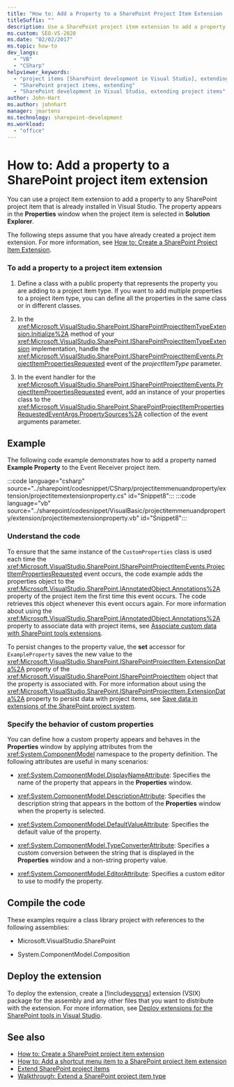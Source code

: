 ```yaml
---
title: "How to: Add a Property to a SharePoint Project Item Extension | Microsoft Docs"
titleSuffix: ""
description: Use a SharePoint project item extension to add a property to any SharePoint project item that's already installed in Visual Studio.
ms.custom: SEO-VS-2020
ms.date: "02/02/2017"
ms.topic: how-to
dev_langs:
  - "VB"
  - "CSharp"
helpviewer_keywords:
  - "project items [SharePoint development in Visual Studio], extending"
  - "SharePoint project items, extending"
  - "SharePoint development in Visual Studio, extending project items"
author: John-Hart
ms.author: johnhart
manager: jmartens
ms.technology: sharepoint-development
ms.workload:
  - "office"
---
```

# How to: Add a property to a SharePoint project item extension
  You can use a project item extension to add a property to any SharePoint project item that is already installed in Visual Studio. The property appears in the **Properties** window when the project item is selected in **Solution Explorer**.

 The following steps assume that you have already created a project item extension. For more information, see [How to: Create a SharePoint Project Item Extension](../sharepoint/how-to-create-a-sharepoint-project-item-extension.md).

### To add a property to a project item extension

1. Define a class with a public property that represents the property you are adding to a project item type. If you want to add multiple properties to a project item type, you can define all the properties in the same class or in different classes.

2. In the <xref:Microsoft.VisualStudio.SharePoint.ISharePointProjectItemTypeExtension.Initialize%2A> method of your <xref:Microsoft.VisualStudio.SharePoint.ISharePointProjectItemTypeExtension> implementation, handle the <xref:Microsoft.VisualStudio.SharePoint.ISharePointProjectItemEvents.ProjectItemPropertiesRequested> event of the *projectItemType* parameter.

3. In the event handler for the <xref:Microsoft.VisualStudio.SharePoint.ISharePointProjectItemEvents.ProjectItemPropertiesRequested> event, add an instance of your properties class to the <xref:Microsoft.VisualStudio.SharePoint.SharePointProjectItemPropertiesRequestedEventArgs.PropertySources%2A> collection of the event arguments parameter.

## Example
 The following code example demonstrates how to add a property named **Example Property** to the Event Receiver project item.

:::code language="csharp" source="../sharepoint/codesnippet/CSharp/projectitemmenuandproperty/extension/projectitemextensionproperty.cs" id="Snippet8":::
:::code language="vb" source="../sharepoint/codesnippet/VisualBasic/projectitemmenuandproperty/extension/projectitemextensionproperty.vb" id="Snippet8":::

### Understand the code
 To ensure that the same instance of the `CustomProperties` class is used each time the <xref:Microsoft.VisualStudio.SharePoint.ISharePointProjectItemEvents.ProjectItemPropertiesRequested> event occurs, the code example adds the properties object to the <xref:Microsoft.VisualStudio.SharePoint.IAnnotatedObject.Annotations%2A> property of the project item the first time this event occurs. The code retrieves this object whenever this event occurs again. For more information about using the <xref:Microsoft.VisualStudio.SharePoint.IAnnotatedObject.Annotations%2A> property to associate data with project items, see [Associate custom data with SharePoint tools extensions](../sharepoint/associating-custom-data-with-sharepoint-tools-extensions.md).

 To persist changes to the property value, the **set** accessor for `ExampleProperty` saves the new value to the <xref:Microsoft.VisualStudio.SharePoint.ISharePointProjectItem.ExtensionData%2A> property of the <xref:Microsoft.VisualStudio.SharePoint.ISharePointProjectItem> object that the property is associated with. For more information about using the <xref:Microsoft.VisualStudio.SharePoint.ISharePointProjectItem.ExtensionData%2A> property to persist data with project items, see [Save data in extensions of the SharePoint project system](../sharepoint/saving-data-in-extensions-of-the-sharepoint-project-system.md).

### Specify the behavior of custom properties
 You can define how a custom property appears and behaves in the **Properties** window by applying attributes from the <xref:System.ComponentModel> namespace to the property definition. The following attributes are useful in many scenarios:

- <xref:System.ComponentModel.DisplayNameAttribute>: Specifies the name of the property that appears in the **Properties** window.

- <xref:System.ComponentModel.DescriptionAttribute>: Specifies the description string that appears in the bottom of the **Properties** window when the property is selected.

- <xref:System.ComponentModel.DefaultValueAttribute>: Specifies the default value of the property.

- <xref:System.ComponentModel.TypeConverterAttribute>: Specifies a custom conversion between the string that is displayed in the **Properties** window and a non-string property value.

- <xref:System.ComponentModel.EditorAttribute>: Specifies a custom editor to use to modify the property.

## Compile the code
 These examples require a class library project with references to the following assemblies:

- Microsoft.VisualStudio.SharePoint

- System.ComponentModel.Composition

## Deploy the extension
 To deploy the extension, create a [!include[vsprvs](../sharepoint/includes/vsprvs-md.md)] extension (VSIX) package for the assembly and any other files that you want to distribute with the extension. For more information, see [Deploy extensions for the SharePoint tools in Visual Studio](../sharepoint/deploying-extensions-for-the-sharepoint-tools-in-visual-studio.md).

## See also
- [How to: Create a SharePoint project item extension](../sharepoint/how-to-create-a-sharepoint-project-item-extension.md)
- [How to: Add a shortcut menu item to a SharePoint project item extension](../sharepoint/how-to-add-a-shortcut-menu-item-to-a-sharepoint-project-item-extension.md)
- [Extend SharePoint project items](../sharepoint/extending-sharepoint-project-items.md)
- [Walkthrough: Extend a SharePoint project item type](../sharepoint/walkthrough-extending-a-sharepoint-project-item-type.md)
